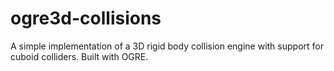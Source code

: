 # ogre3d-collisions
A simple implementation of a 3D rigid body collision engine with support for cuboid colliders. Built with OGRE.
